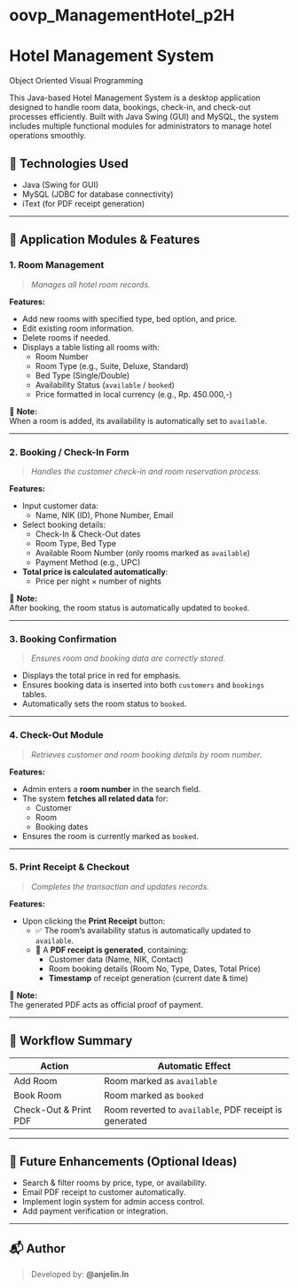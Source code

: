 # oovp_ManagementHotel_p2H



# Hotel Management System
Object Oriented Visual Programming 

This Java-based Hotel Management System is a desktop application designed to handle room data, bookings, check-in, and check-out processes efficiently. Built with Java Swing (GUI) and MySQL, the system includes multiple functional modules for administrators to manage hotel operations smoothly.

## 🔧 Technologies Used

- Java (Swing for GUI)
- MySQL (JDBC for database connectivity)
- iText (for PDF receipt generation)

---

## 📁 Application Modules & Features

### 1. **Room Management**
> _Manages all hotel room records._

**Features:**
- Add new rooms with specified type, bed option, and price.
- Edit existing room information.
- Delete rooms if needed.
- Displays a table listing all rooms with:
  - Room Number
  - Room Type (e.g., Suite, Deluxe, Standard)
  - Bed Type (Single/Double)
  - Availability Status (`available` / `booked`)
  - Price formatted in local currency (e.g., Rp. 450.000,-)

📝 **Note:**  
When a room is added, its availability is automatically set to `available`.

---

### 2. **Booking / Check-In Form**
> _Handles the customer check-in and room reservation process._

**Features:**
- Input customer data:
  - Name, NIK (ID), Phone Number, Email
- Select booking details:
  - Check-In & Check-Out dates
  - Room Type, Bed Type
  - Available Room Number (only rooms marked as `available`)
  - Payment Method (e.g., UPC)
- **Total price is calculated automatically**:
  - Price per night × number of nights

📝 **Note:**  
After booking, the room status is automatically updated to `booked`.

---

### 3. **Booking Confirmation**
> _Ensures room and booking data are correctly stored._

- Displays the total price in red for emphasis.
- Ensures booking data is inserted into both `customers` and `bookings` tables.
- Automatically sets the room status to `booked`.

---

### 4. **Check-Out Module**
> _Retrieves customer and room booking details by room number._

**Features:**
- Admin enters a **room number** in the search field.
- The system **fetches all related data** for:
  - Customer
  - Room
  - Booking dates
- Ensures the room is currently marked as `booked`.

---

### 5. **Print Receipt & Checkout**
> _Completes the transaction and updates records._

**Features:**
- Upon clicking the **Print Receipt** button:
  - ✅ The room’s availability status is automatically updated to `available`.
  - 📄 A **PDF receipt is generated**, containing:
    - Customer data (Name, NIK, Contact)
    - Room booking details (Room No, Type, Dates, Total Price)
    - **Timestamp** of receipt generation (current date & time)

📝 **Note:**  
The generated PDF acts as official proof of payment.

---

## 📌 Workflow Summary

| Action                 | Automatic Effect                                         
|------------------------|---------------------------------------------------------
| Add Room               | Room marked as `available`                              
| Book Room              | Room marked as `booked`                                 
| Check-Out & Print PDF  | Room reverted to `available`, PDF receipt is generated 

---

## 📎 Future Enhancements (Optional Ideas)

- Search & filter rooms by price, type, or availability.
- Email PDF receipt to customer automatically.
- Implement login system for admin access control.
- Add payment verification or integration.

---

## 📬 Author

> Developed by: **@anjelin.ln**   

